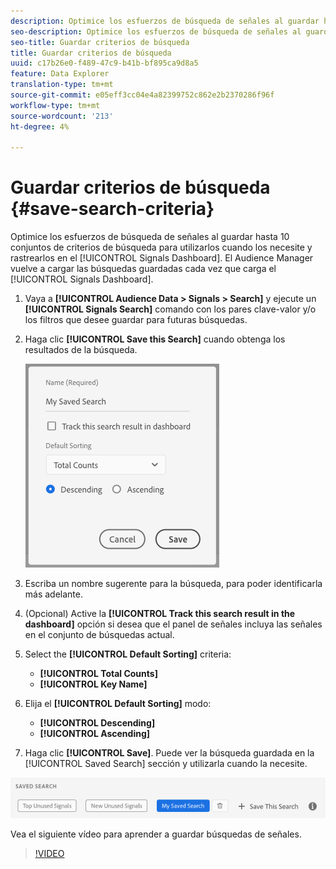 ```yaml
---
description: Optimice los esfuerzos de búsqueda de señales al guardar hasta 10 conjuntos de criterios de búsqueda para utilizarlos cuando los necesite y rastrearlos en el Panel. El Audience Manager vuelve a cargar las búsquedas guardadas cada vez que carga el Panel.
seo-description: Optimice los esfuerzos de búsqueda de señales al guardar hasta 10 conjuntos de criterios de búsqueda para utilizarlos cuando los necesite y rastrearlos en el Panel. El Audience Manager vuelve a cargar las búsquedas guardadas cada vez que carga el Panel.
seo-title: Guardar criterios de búsqueda
title: Guardar criterios de búsqueda
uuid: c17b26e0-f489-47c9-b41b-bf895ca9d8a5
feature: Data Explorer
translation-type: tm+mt
source-git-commit: e05eff3cc04e4a82399752c862e2b2370286f96f
workflow-type: tm+mt
source-wordcount: '213'
ht-degree: 4%

---
```



# Guardar criterios de búsqueda {#save-search-criteria}

Optimice los esfuerzos de búsqueda de señales al guardar hasta 10 conjuntos de criterios de búsqueda para utilizarlos cuando los necesite y rastrearlos en el [!UICONTROL Signals Dashboard]. El Audience Manager vuelve a cargar las búsquedas guardadas cada vez que carga el [!UICONTROL Signals Dashboard].

1. Vaya a **[!UICONTROL Audience Data > Signals > Search]** y ejecute un **[!UICONTROL Signals Search]** comando con los pares clave-valor y/o los filtros que desee guardar para futuras búsquedas.
1. Haga clic **[!UICONTROL Save this Search]** cuando obtenga los resultados de la búsqueda.

   ![Resultado del paso](assets/save-search-criteria.png)
1. Escriba un nombre sugerente para la búsqueda, para poder identificarla más adelante.
1. (Opcional) Active la **[!UICONTROL Track this search result in the dashboard]** opción si desea que el panel de señales incluya las señales en el conjunto de búsquedas actual.
1. Select the **[!UICONTROL Default Sorting]** criteria:
   * **[!UICONTROL Total Counts]**
   * **[!UICONTROL Key Name]**
1. Elija el **[!UICONTROL Default Sorting]** modo:
   * **[!UICONTROL Descending]**
   * **[!UICONTROL Ascending]**
1. Haga clic **[!UICONTROL Save]**. Puede ver la búsqueda guardada en la [!UICONTROL Saved Search] sección y utilizarla cuando la necesite.

![búsqueda guardada](assets/saved-search.png)

Vea el siguiente vídeo para aprender a guardar búsquedas de señales.

>[!VIDEO](https://video.tv.adobe.com/v/25147/)
